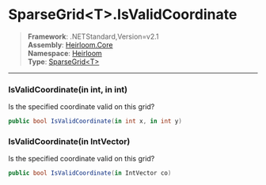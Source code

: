 # SparseGrid\<T>.IsValidCoordinate

> **Framework**: .NETStandard,Version=v2.1  
> **Assembly**: [Heirloom.Core][0]  
> **Namespace**: [Heirloom][0]  
> **Type**: [SparseGrid\<T>][1]

--------------------------------------------------------------------------------

### IsValidCoordinate(in int, in int)

Is the specified coordinate valid on this grid?

```cs
public bool IsValidCoordinate(in int x, in int y)
```

### IsValidCoordinate(in IntVector)

Is the specified coordinate valid on this grid?

```cs
public bool IsValidCoordinate(in IntVector co)
```

[0]: ../Heirloom.Core.md
[1]: Heirloom.SparseGrid[T].md

